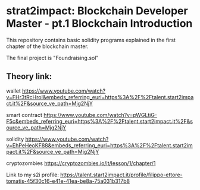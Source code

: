 # strat2impact: Blockchain Developer Master - pt.1 Blockchain Introduction

This repository contains basic solidity programs explained in the first chapter of the blockchain master.

The final project is "Foundraising.sol"


## Theory link:

wallet
https://www.youtube.com/watch?v=FHr3tRcHroI&embeds_referring_euri=https%3A%2F%2Ftalent.start2impact.it%2F&source_ve_path=Mjg2NjY

smart contract 
https://www.youtube.com/watch?v=pWGLtjG-F5c&embeds_referring_euri=https%3A%2F%2Ftalent.start2impact.it%2F&source_ve_path=Mjg2NjY

solidity
https://www.youtube.com/watch?v=EhPeHeoKF88&embeds_referring_euri=https%3A%2F%2Ftalent.start2impact.it%2F&source_ve_path=Mjg2NjY

cryptozombies
https://cryptozombies.io/it/lesson/1/chapter/1


Link to my s2i profile: https://talent.start2impact.it/profile/filippo-ettore-tomatis-45f30c16-e41e-41ea-be8a-75a031b317b8
